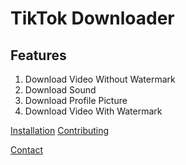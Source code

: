 # TikTok Downloader

## Features
1. Download Video Without Watermark
2. Download Sound
3. Download Profile Picture
4. Download Video With Watermark

[Installation](installation.md)
[Contributing](contributing.md)

[Contact](mailto:caio697@protonmail.com)
